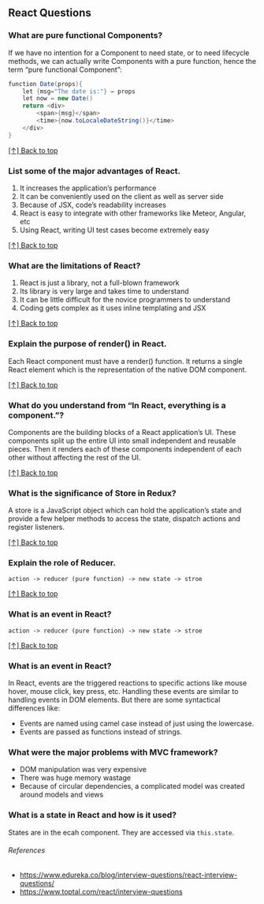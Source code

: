 ## React Questions

### What are pure functional Components?

If we have no intention for a Component to need state, or to need lifecycle methods, we can actually write Components with a pure function, hence the term “pure functional Component”:

```cs
function Date(props){
    let {msg="The date is:"} = props
    let now = new Date()
    return <div>
        <span>{msg}</span>
        <time>{now.toLocaleDateString()}</time>
    </div>
}
```

[[↑] Back to top](#react-questions)

### List some of the major advantages of React.

1. It increases the application’s performance
2. It can be conveniently used on the client as well as server side
3. Because of JSX, code’s readability increases
4. React is easy to integrate with other frameworks like Meteor, Angular, etc
5. Using React, writing UI test cases become extremely easy

[[↑] Back to top](#react-questions)

### What are the limitations of React?

1. React is just a library, not a full-blown framework
2. Its library is very large and takes time to understand
3. It can be little difficult for the novice programmers to understand
4. Coding gets complex as it uses inline templating and JSX

[[↑] Back to top](#react-questions)

### Explain the purpose of render() in React.

Each React component must have a render() function. It returns a single React element which is the representation of the native DOM component.

[[↑] Back to top](#react-questions)

### What do you understand from “In React, everything is a component.”?

Components are the building blocks of a React application’s UI. These components split up the entire UI into small independent and reusable pieces. Then it renders each of these components independent of each other without affecting the rest of the UI.

[[↑] Back to top](#react-questions)

### What is the significance of Store in Redux?

A store is a JavaScript object which can hold the application’s state and provide a few helper methods to access the state, dispatch actions and register listeners.

[[↑] Back to top](#react-questions)

### Explain the role of Reducer.

```
action -> reducer (pure function) -> new state -> stroe
```

[[↑] Back to top](#react-questions)

### What is an event in React?

```
action -> reducer (pure function) -> new state -> stroe
```

[[↑] Back to top](#react-questions)

### What is an event in React?

In React, events are the triggered reactions to specific actions like mouse hover, mouse click, key press, etc. Handling these events are similar to handling events in DOM elements. But there are some syntactical differences like:

- Events are named using camel case instead of just using the lowercase.
- Events are passed as functions instead of strings.

### What were the major problems with MVC framework?

- DOM manipulation was very expensive
- There was huge memory wastage
- Because of circular dependencies, a complicated model was created around models and views

### What is a state in React and how is it used?

States are in the ecah component. They are accessed via `this.state`.

###### References

- https://www.edureka.co/blog/interview-questions/react-interview-questions/
- https://www.toptal.com/react/interview-questions
